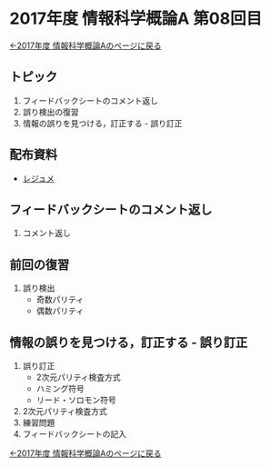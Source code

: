 #  2017年度 情報科学概論A 第08回目

[←2017年度 情報科学概論Aのページに戻る](../2017iisA.md)

## トピック

1. フィードバックシートのコメント返し
2. 誤り検出の復習
3. 情報の誤りを見つける，訂正する - 誤り訂正

## 配布資料

- [レジュメ](08/08resume.pdf)

## フィードバックシートのコメント返し

1. コメント返し

## 前回の復習

1. 誤り検出
	- 奇数パリティ
	- 偶数パリティ

## 情報の誤りを見つける，訂正する - 誤り訂正

1. 誤り訂正
	- 2次元パリティ検査方式
	- ハミング符号
	- リード・ソロモン符号
2. 2次元パリティ検査方式
3. 練習問題
4. フィードバックシートの記入

[←2017年度 情報科学概論Aのページに戻る](../2017iisA.md)